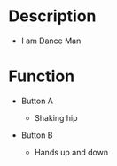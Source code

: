 # Description

- I am Dance Man


# Function

- Button A
    - Shaking hip

- Button B
    - Hands up and down